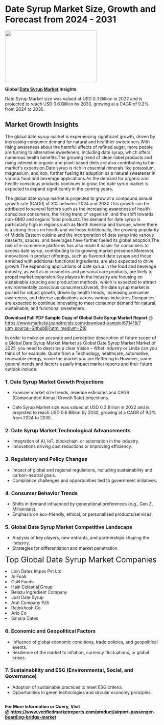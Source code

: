 <H1>Date Syrup Market Size, Growth and Forecast from 2024 - 2031</H1><img class="aligncenter size-medium wp-image-584254" src="https://thirdeyenews.in/wp-content/uploads/2024/09/Global-Market-Research-300x168.jpeg" alt="" width="300" height="168" /><p><strong>Global&nbsp;<a href="https://www.marketsizeandtrends.com/download-sample/671418/?utm_source=Github8j?utm_medium=210">Date Syrup Market</a> Insights</strong></p><p>Date Syrup Market size was valued at USD 0.3 Billion in 2022 and is projected to reach USD 0.6 Billion by 2030, growing at a CAGR of 9.2% from 2024 to 2030.</p><p><h2>Market Growth Insights</h2> <p>The global date syrup market is experiencing significant growth, driven by increasing consumer demand for natural and healthier sweeteners.With rising awareness about the harmful effects of refined sugar, more people are turning to alternative sweeteners, including date syrup, which offers numerous health benefits.The growing trend of clean-label products and rising interest in organic and plant-based diets are also contributing to the market's expansion.Date syrup is rich in essential minerals like potassium, magnesium, and iron, further fueling its adoption as a natural sweetener in various food and beverage applications.As the demand for organic and health-conscious products continues to grow, the date syrup market is expected to expand significantly in the coming years.</p> <p>The global date syrup market is projected to grow at a compound annual growth rate (CAGR) of X% between 2024 and 2030.This growth can be attributed to several factors such as the increasing awareness of health-conscious consumers, the rising trend of veganism, and the shift towards non-GMO and organic food products.The demand for date syrup is particularly high in regions such as North America and Europe, where there is a strong focus on health and wellness.Additionally, the growing popularity of Middle Eastern cuisine and the incorporation of date syrup into various desserts, sauces, and beverages have further fueled its global adoption.The rise of e-commerce platforms has also made it easier for consumers to access date syrup, contributing to its growing market presence.Moreover, innovations in product offerings, such as flavored date syrups and those enriched with additional functional ingredients, are also expected to drive growth.The expanding applications of date syrup in the food and beverage industry, as well as in cosmetics and personal care products, are likely to propel market expansion.Key players in the industry are focusing on sustainable sourcing and production methods, which is expected to attract environmentally conscious consumers.Overall, the date syrup market is poised for robust growth, driven by health trends, increasing consumer awareness, and diverse applications across various industries.Companies are expected to continue innovating to meet consumer demand for natural, sustainable, and functional sweeteners.<p><span class=""><strong>Download Full PDF Sample Copy of Global Date Syrup Market Report</strong> @ <a href="https://www.marketsizeandtrends.com/download-sample/671418/?utm_source=Github8j?utm_medium=210" target="_blank">https://www.marketsizeandtrends.com/download-sample/671418/?utm_source=Github8j?utm_medium=210</a></span></p><p>In order to make an accurate and perceptive description of future scope of a Global&nbsp;Date Syrup Market Market as Global&nbsp;Date Syrup Market Market of 2025, you need to describe a clear Vision &ndash; What Industry or Linda can you think of for example: Quote from a Technology, healthcare, automotive, renewable energy, name the market you are Reffering to.However, some general trends and factors usually impact market reports and their future outlook include:</p><h3>1.&nbsp;<strong>Date Syrup Market Growth Projections</strong></h3><ul><li>Examine market size trends, revenue estimates and CAGR (Compounded Annual Growth Rate) projections.</li><li><p>Date Syrup Market size was valued at USD 0.3 Billion in 2022 and is projected to reach USD 0.6 Billion by 2030, growing at a CAGR of 9.2% from 2024 to 2030.</p></li></ul><h3>2.&nbsp;<strong>Date Syrup Market Technological Advancements</strong></h3><ul><li>Integration of AI, IoT, blockchain, or automation in the industry.</li><li>Innovations driving cost reductions or improving efficiency.</li></ul><h3>3.&nbsp;<strong>Regulatory and Policy Changes</strong></h3><ul><li>Impact of global and regional regulations, including sustainability and carbon-neutral goals.</li><li>Compliance challenges and opportunities tied to government initiatives.</li></ul><h3>4.&nbsp;<strong>Consumer Behavior Trends</strong></h3><ul><li>Shifts in demand influenced by generational preferences (e.g., Gen Z, Millennials).</li><li>Emphasis on eco-friendly, ethical, or personalized products/services.</li></ul><h3>5.&nbsp;<strong>Global Date Syrup Market Competitive Landscape</strong></h3><ul><li>Analysis of key players, new entrants, and partnerships shaping the industry.</li><li>Strategies for differentiation and market penetration.</li></ul><p data-pm-slice="1 1 []"><span style="color: inherit; font-family: inherit; font-size: 25px;">Top Global Date Syrup Market Companies</span></p><div class="" data-test-id=""><p><li>Lion Dates Impex Pvt Ltd</li><li> Al Foah</li><li> Galil Foods</li><li> Hain Celestial Group</li><li> Belazu Ingredient Company</li><li> Just Date Syrup</li><li> Arat Company PJS</li><li> Ratinkhosh Co</li><li> Ario Co</li><li> Sahara Dates</li></p></div><h3>6.&nbsp;<strong>Economic and Geopolitical Factors</strong></h3><ul><li>Influence of global economic conditions, trade policies, and geopolitical events.</li><li>Resilience of the market to inflation, currency fluctuations, or global crises.</li></ul><h3>7.&nbsp;<strong>Sustainability and ESG (Environmental, Social, and Governance)</strong></h3><ul><li>Adoption of sustainable practices to meet ESG criteria.</li><li>Opportunities in green technologies and circular economy principles.</li></ul><h2><strong style="font-size: 14px;">For More Information or Query, Visit @&nbsp;</strong><a style="background-color: #ffffff; font-size: 14px;" href="https://www.marketsizeandtrends.com/report/date-syrup-market/" target="_blank">https://www.verifiedmarketreports.com/product/airport-passenger-boarding-bridge-market</a></h2>